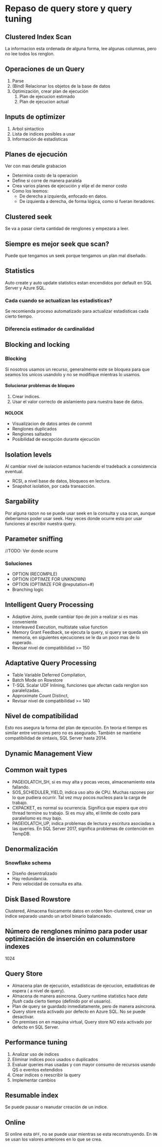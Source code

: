 # Repaso de query store y query tuning

## Clustered Index Scan
La informacion esta ordenada de alguna forma, lee algunas columnas, pero no lee todos los renglon.

## Operaciones de un Query
1. Parse
2. (Bind) Relacionar los objetos de la base de datos
3. Optimización, crear plan de ejecución
    1. Plan de ejecucion estimado
    2. Plan de ejecucion actual

## Inputs de optimizer
1. Arbol sintactico
2. Lista de indices posibles a usar
3. Información de estadísticas

## Planes de ejecución
Ver con mas detalle grabacion
* Determina costo de la operacion
* Define si corre de manera paralela
* Crea varios planes de ejecución y elije el de menor costo
* Como los leemos:
    * De derecha a izquierda, enfocado en datos.
    * De izquierda a derecha, de forma lógica, como si fueran iteradores.

## Clustered seek
Se va a pasar cierta cantidad de renglones y empezara a leer.

## Siempre es mejor seek que scan?
Puede que tengamos un seek porque tengamos un plan mal diseñado.

## Statistics
Auto create y auto update statistics estan encendidos por default en SQL Server y Azure SQL.

### Cada cuando se actualizan las estadisticas?
Se recomienda proceso automatizado para actualizar estadisticas cada cierto tiempo.

### Diferencia estimador de cardinalidad

## Blocking and locking
### Blocking
Si nosotros usamos un recurso, generalmente este se bloquea para que seamos los unicos usandolo y no se modifique mientras lo usamos.

#### Solucionar problemas de bloqueo
1. Crear indices.
2. Usar el valor correcto de aislamiento para nuestra base de datos.

#### NOLOCK
* Visualizacion de datos antes de commit
* Renglones duplicados
* Renglones saltados
* Posibilidad de excepción durante ejecución

## Isolation levels
Al cambiar nivel de isolacion estamos haciendo el tradeback a consistencia eventual.

* RCSI, a nivel base de datos, bloqueos en lectura.
* Snapshot isolation, por cada transacción.

## Sargability
Por alguna razon no se puede usar seek en la consulta y usa scan, aunque deberiamos poder usar seek.
Hay veces donde ocurre esto por usar funciones al escribir nuestra query.

## Parameter sniffing
//TODO: Ver donde ocurre

### Soluciones
* OPTION (RECOMPILE)
* OPTION (OPTIMZE FOR UNKNOWN)
* OPTION (OPTIMIZE FOR @reputation=#)
* Branching logic

## Intelligent Query Processing
* Adaptive Joins, puede cambiar tipo de join a realizar si es mas conveniente
* Interleaved Execution, multistate value function
* Memory Grant Feedback, se ejecuta la query, si query se queda sin memoria, en siguientes ejecuciones se le da un poco mas de lo esperado.
* Revisar nivel de compatibilidad >= 150

## Adaptative Query Processing
* Table Variable Deferred Compilation,
* Batch Mode on Rowstore
* T-SQL Scalar UDF Inlining, funciones que afectan cada renglon son paralelizadas.
* Approximate Count Distinct, 
* Revisar nivel de compatibilidad >= 140

## Nivel de compatibilidad
Esto nos asegura la forma del plan de ejecución. En teoria el tiempo es similar entre versiones pero no es asegurado. También se mantiene compatibilidad de sintaxis, SQL Server hasta 2014.

## Dynamic Management View

## Common wait types
* PAGEIOLATCH_SH, si es muy alta y pocas veces, almacenamiento esta fallando.
* SOS_SCHEDULER_YIELD, indica uso alto de CPU. Muchas razones por lo que pudiera ocurrir. Tal vez muy pocos nucleos para la carga de trabajo.
*  CXPACKET, es normal su ocurrencia. Significa que espera que otro thread termine su trabajo. Si es muy alto, el limite de costo para paralelismo es muy bajo.
* PAGEIOLATCH_UP, indica problemas de lectura y escritura asociadas a las queries. En SQL Server 2017, significa problemas de contención en TempDB.

## Denormalización
### Snowflake schema
* Diseño desentralizado
* Hay redundancia.
* Pero velocidad de consulta es alta.

## Disk Based Rowstore
Clustered, Almacena fisicamente datos en orden
Non-clustered, crear un indice separado usando un arbol binario balanceado.

## Número de renglones mínimo para poder usar optimización de inserción en columnstore indexes
1024

## Query Store
* Almacena plan de ejecución, estadísticas de ejecucion, estadísticas de espera ( a nivel de query).
* Almacena de manera asincrona.
Query runtime statistics hace *data flush* cada cierto tiempo (definido por el usuario).
* Plan de query se guardado inmediatamente, pero de manera asíncrona.
* Query store esta activado por defecto en Azure SQL. No se puede desactivar.
* On premises on en maquina virtual, Query store NO esta activado por defecto en SQL Server.


## Performance tuning
1. Analizar uso de indices
2. Eliminar indices poco usados o duplicados
3. Evaluar queries mas usadas y con mayor consumo de recursos usando QS o eventos extendidos
4. Crear indices o reescribir la query
5. Implementar cambios

## Resumable index
Se puede pausar o reanudar creación de un indice.

## Online
Si online esta `OFF`, no se puede usar mientras se esta reconstruyendo. En `ON` se usan los valores anteriores en lo que se crea.

